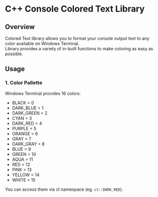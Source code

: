 # C++ Console Colored Text Library
## Overview
Colored Text library allows you to format your console output text to any color available on Windows Terminal.  
Library provides a variety of in-built functions to make coloring as easy as possible.
## Usage
### 1. Color Pallette
Windows Terminal provides 16 colors:
- BLACK = 0
- DARK_BLUE = 1
- DARK_GREEN = 2
- CYAN = 3
- DARK_RED = 4
- PURPLE = 5
- ORANGE = 6
- GRAY = 7
- DARK_GRAY = 8
- BLUE = 9
- GREEN = 10
- AQUA = 11
- RED = 12
- PINK = 13
- YELLOW = 14
- WHITE = 15

You can access them via ct namespace (eg. `ct::DARK_RED`).
